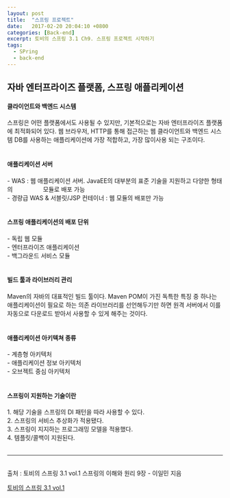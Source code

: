 ```yaml
---
layout: post
title:  "스프링 프로젝트"
date:   2017-02-20 20:04:10 +0800
categories: [Back-end]
excerpt: 토비의 스프링 3.1 Ch9. 스프링 프로젝트 시작하기
tags:
  - SPring
  - back-end
---
```


<h2> 자바 엔터프라이즈 플랫폼, 스프링 애플리케이션 </h2>

<h4> 클라이언트와 백엔드 시스템 </h4>
스프링은 어떤 플랫폼에서도 사용될 수 있지만, 기본적으로는 자바 엔터프라이즈 플랫폼에 최적화되어 있다. 웹 브라우저, HTTP를 통해 접근하는 웹 클라이언트와 백엔드 시스템 DB를 사용하는 애플리케이션에 가장 적합하고, 가장 많이사용 되는 구조이다.<br/><br/>

<h4> 애플리케이션 서버 </h4>
- WAS : 웹 애플리케이션 서버. JavaEE의 대부분의 표준 기술을 지원하고 다양한 형태의
&nbsp;&nbsp;&nbsp;&nbsp;&nbsp;&nbsp;&nbsp;&nbsp;&nbsp;&nbsp;&nbsp;&nbsp;&nbsp;&nbsp;&nbsp;&nbsp;&nbsp;모듈로 배포 가능<br/>
- 경량급 WAS & 서블릿/JSP 컨테이너 : 웹 모듈의 배포만 가능<br/>
<br/>

<h4> 스프링 애플리케이션의 배포 단위 </h4>
- 독립 웹 모듈 <br/>
- 엔터프라이즈 애플리케이션 <br/>
- 백그라운드 서비스 모듈 <br/>
<br/>

<h4> 빌드 툴과 라이브러리 관리 </h4>
Maven의 자바의 대표적인 빌드 툴이다. Maven POM이 가진 독특한 특징 중 하나는 애플리케이션이 필요로 하는 의존 라이브러리를 선언해두기만 하면 원격 서버에서 이를 자동으로 다운로드 받아서 사용할 수 있게 해주는 것이다.<br/>
<br/>

<h4> 애플리케이션 아키텍쳐 종류 </h4>
- 계층형 아키텍처<br/>
- 애플리케이션 정보 아키텍처<br/>
- 오브젝트 중심 아키텍처 <br/>
<br/>

<h4> 스프링이 지원하는 기술이란 </h4>
1. 해당 기술을 스프링의 DI 패턴을 따라 사용할 수 있다.<br/>
2. 스프링의 서비스 추상화가 적용됐다.<br/>
3. 스프링이 지지하는 프로그래밍 모델을 적용했다.<br/>
4. 템플릿/콜백이 지원된다.<br/>
<br/>

------
<br/>
출처 : 토비의 스프링 3.1 vol.1 스프링의 이해와 원리 9장 - 이일민 지음<br/>

<a href="http://book.naver.com/bookdb/book_detail.nhn?bid=7006514">토비의 스프링 3.1 vol.1</a>